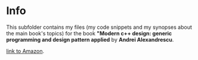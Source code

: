# Info

This subfolder contains my files (my code snippets and my synopses 
about the main book's topics) for the book
**"Modern c++ design: generic programming and design pattern applied** by **Andrei Alexandrescu**.

[link to Amazon](https://www.amazon.com/Modern-Design-Generic-Programming-Patterns/dp/0201704315). 
